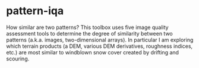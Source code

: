 # pattern-iqa

How similar are two patterns? This toolbox uses five image quality assessment tools to determine the degree of similarity
between two patterns (a.k.a. images, two-dimensional arrays). In particular I am exploring which terrain products (a DEM,
various DEM derivatives, roughness indices, etc.) are most similar to windblown snow cover created by drifting and scouring.
